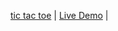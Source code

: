 [tic tac toe](https://github.com/harshadpawale1/tic-tac-toe)                         | [Live Demo](https://tic-tac-toe-liart-nine-93.vercel.app/)             |
